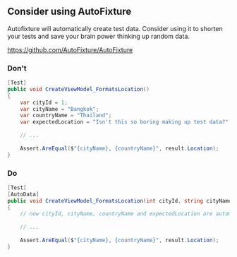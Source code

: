 ## Consider using AutoFixture

Autofixture will automatically create test data. Consider using it to shorten your tests and save your brain power thinking up random data.

https://github.com/AutoFixture/AutoFixture

### Don't

```c#
[Test]
public void CreateViewModel_FormatsLocation()
{
    var cityId = 1;
    var cityName = "Bangkok";
    var countryName = "Thailand";
    var expectedLocation = "Isn't this so boring making up test data?"
    
    // ...
    
    Assert.AreEqual($"{cityName}, {countryName}", result.Location);
}
```

### Do

```c#
[Test]
[AutoData]
public void CreateViewModel_FormatsLocation(int cityId, string cityName, string countryName, string expectedLocation)
{
    // now cityId, cityName, countryName and expectedLocation are automatically set to some random data
    
    // ...
    
    Assert.AreEqual($"{cityName}, {countryName}", result.Location);
}
```
